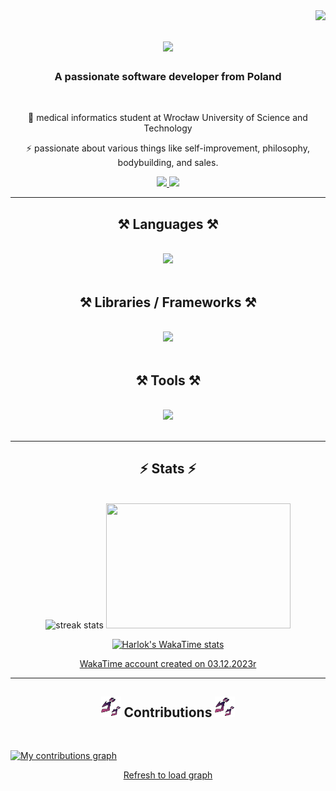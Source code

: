 <img align="right" src="https://visitor-badge.laobi.icu/badge?page_id=IgnacyBerent.IgnacyBerent" />

<h1 align="center">
    <img src="https://readme-typing-svg.herokuapp.com/?font=Righteous&size=35&center=true&vCenter=true&width=500&height=70&duration=4000&color=FE428E&lines=Welcome+to+my+GitHub!;+I'm+Ignacy+Berent!;" />
</h1>

<h3 align="center">A passionate software developer from Poland</h3>

<br/>

<div align="center">

📙  medical informatics student at Wrocław University of Science and Technology

⚡ passionate about various things like self-improvement, philosophy, bodybuilding, and sales.

 </div>

<div align="center"> 
  <a href="mailto:2gb02ignac@gmail.com">
    <img src="https://img.shields.io/badge/Gmail-333333?style=for-the-badge&logo=gmail&logoColor=red" />
  </a>
  <a href="https://www.linkedin.com/in/ignacy-berent-74b355278" target="_blank">
    <img src="https://img.shields.io/badge/LinkedIn-0077B5?style=for-the-badge&logo=linkedin&logoColor=white" target="_blank" />
  </a>
  <!--
  <a href="" target="_blank">
     <img src="https://img.shields.io/badge/Portfolio-FF5722?style=for-the-badge&logo=google-chrome&logoColor=white" target="_blank" /> <!-- sqlite, safari, google-chrome are other good icon options -->
  </a>
</div>
 
 <hr/>
 
<h2 align="center">⚒️ Languages ⚒️</h2>
<br/>
<div align="center">
    <img src="https://skillicons.dev/icons?i=python,dart,kotlin,java,ts,html,css" />
</div>
<br>

<h2 align="center">⚒️ Libraries / Frameworks ⚒️</h2>
<br/>
<div align="center">
    <img src="https://skillicons.dev/icons?i=tensorflow,sklearn,flask,flutter,spring,react" />
</div>
<br>

<h2 align="center">⚒️ Tools ⚒️</h2>
<br/>
<div align="center">
    <img src="https://skillicons.dev/icons?i=mysql,firebase,postman,github,git,docker,vscode,androidstudio,bootstrap,selenium,latex" />
</div>
<br>

 <hr/>

<h2 align="center">⚡ Stats ⚡</h2>
<br>

<div align=center>

<img height=200 width=440 src="https://github-readme-streak-stats-salesp07.vercel.app/?user=IgnacyBerent&count_private=true&theme=radical&border_radius=10" alt="streak stats"/>
<img height=200 width=295 src="https://github-readme-stats.vercel.app/api/top-langs/?username=IgnacyBerent&layout=compact&show_icons=true&theme=radical&card_width=220&border_radius=10" />

<br/>

[![Harlok's WakaTime stats](https://github-readme-stats.vercel.app/api/wakatime?username=IgnacyBerent&layout=compact&show_icons=true&theme=radical)](https://github.com/IgnacyBerent/github-readme-stats)

<a align="center" href=https://wakatime.com/@IgnacyBerent> WakaTime account created on 03.12.2023r </a>
 </div>

<hr/>

<h2 align="center"> <img src="./meancing.svg" width="32"> Contributions <img src="./meancing.svg" width="32"> </h2>
<br/>

[![My contributions graph](https://github-readme-activity-graph.vercel.app/graph?username=IgnacyBerent&bg_color=141321&color=FE428E&line=F8D847&point=FC9243&area=true&hide_border=true&hide_title=true)](https://github.com/ashutosh00710/github-readme-activity-graph)
<div align="center"><a href=https://github.com/IgnacyBerent> Refresh to load graph </a></div>
